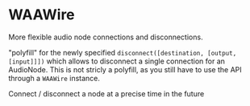WAAWire
==============

More flexible audio node connections and disconnections.

"polyfill" for the newly specified `disconnect([destination, [output, [input]]])` which allows to disconnect a single connection for an AudioNode. This is not stricly a polyfill, as you still have to use the API through a `WAAWire` instance.

Connect / disconnect a node at a precise time in the future
